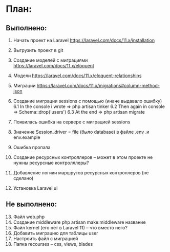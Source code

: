 # План:

## Выполнено:
1.	Начать проект на Laravel  https://laravel.com/docs/11.x/installation 
2.	Выгрузить проект в git 
3.	Создание моделей с миграциями https://laravel.com/docs/11.x/eloquent 
4.	Модели https://laravel.com/docs/11.x/eloquent-relationships 
5.	Миграции https://laravel.com/docs/11.x/migrations#column-method-json
6.	Создание миграции sessions с помощью (иначе выдавало ошибку)
   6.1	In the console i wrote => php artisan tinker
   6.2  Then again in console => Schema::drop('users')
   6.3	At the end => php artisan migrate

7.	Появилась ошибка на сервере с миграцией sessions
8.	Значение Session_driver = file (было database) в файле .env .и env.example
9.	Ошибка пропала
10.	Создание ресурсных контроллеров – может в этом проекте не нужны ресурсные контролллеры?
11.	Добавление логики маршрутов ресурсных контроллеров (не сделано)
12.	Установка Laravel ui


## Не выполнено:
13.	Файл web.php
14.	Cоздание middleware php artisan make:middleware название
15.	Файл kernel (его нет в Laravel 11) – что вместо него?
16.	Добавить миграцию для таблицы user
17.	Настроить файл с миграцией
18.	Папка recourses – css, views, blades

